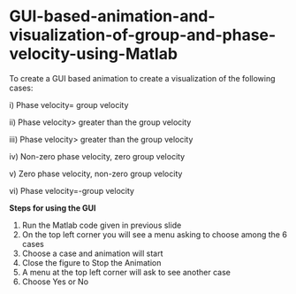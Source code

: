 # GUI-based-animation-and-visualization-of-group-and-phase-velocity-using-Matlab
To create a GUI based animation to create a visualization of the following cases: 

i) Phase velocity= group velocity  

ii) Phase velocity> greater than the group velocity

iii) Phase velocity> greater than the group velocity  

iv) Non-zero phase velocity, zero group velocity  

v)  Zero phase velocity, non-zero group velocity 

vi) Phase velocity=-group velocity

**Steps for using the GUI**

1. Run the Matlab code given in previous slide
2. On the top left corner you will see a menu asking to choose among the 6 cases
3. Choose a case and animation will start
4. Close the figure to Stop the Animation
5. A menu at the top left corner will ask to see another case
6. Choose Yes or No

